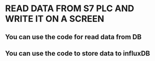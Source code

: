 # READ DATA FROM S7 PLC AND WRITE IT ON A SCREEN
## You can use the code for read data from DB
## You can use the code to store data to influxDB
